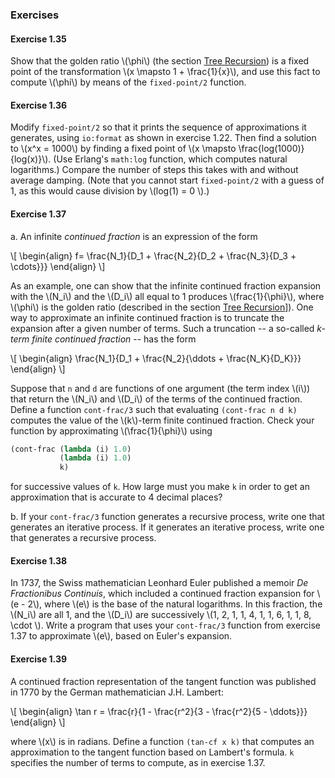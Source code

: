 ### Exercises

#### Exercise 1.35

Show that the golden ratio \\(\phi\\) (the section [Tree Recursion]()) is a fixed point of the transformation \\(x \mapsto 1 + \frac{1}{x}\\), and use this fact to compute \\(\phi\\) by means of the ``fixed-point/2`` function.

#### Exercise 1.36

Modify ``fixed-point/2`` so that it prints the sequence of approximations it generates, using ``io:format`` as shown in exercise 1.22. Then find a solution to \\(x^x = 1000\\) by finding a fixed point of \\(x \mapsto \frac{log(1000)}{log(x)}\\). (Use Erlang's ``math:log`` function, which computes natural logarithms.) Compare the number of steps this takes with and without average damping. (Note that you cannot start ``fixed-point/2`` with a guess of 1, as this would cause division by \\(log(1) = 0 \\).)

#### Exercise 1.37

a. An infinite *continued fraction* is an expression of the form

\\[
\begin{align}
f= \frac{N_1}{D_1 + \frac{N_2}{D_2 + \frac{N_3}{D_3 + \cdots}}}
\end{align}
\\]

As an example, one can show that the infinite continued fraction expansion with the \\(N_i\\) and the \\(D_i\\) all equal to 1 produces \\(frac{1}{\phi}\\), where \\(\phi\\) is the golden ratio (described in the section [Tree Recursion]()]). One way to approximate an infinite continued fraction is to truncate the expansion after a given number of terms. Such a truncation -- a so-called *k-term finite continued fraction* -- has the form

\\[
\begin{align}
\frac{N_1}{D_1 + \frac{N_2}{\ddots + \frac{N_K}{D_K}}}
\end{align}
\\]

Suppose that ``n`` and ``d`` are functions of one argument (the term index \\(i\\)) that return the \\(N_i\\) and \\(D_i\\) of the terms of the continued fraction. Define a function ``cont-frac/3`` such that evaluating ``(cont-frac n d k)`` computes the value of the \\(k\\)-term finite continued fraction. Check your function by approximating \\(\frac{1}{\phi}\\) using

```lisp
(cont-frac (lambda (i) 1.0)
           (lambda (i) 1.0)
           k)
```

for successive values of ``k``. How large must you make ``k`` in order to get an approximation that is accurate to 4 decimal places?

b. If your ``cont-frac/3`` function generates a recursive process, write one that generates an iterative process. If it generates an iterative process, write one that generates a recursive process.

#### Exercise 1.38

In 1737, the Swiss mathematician Leonhard Euler published a memoir *De Fractionibus Continuis*, which included a continued fraction expansion for \\(e - 2\\), where \\(e\\) is the base of the natural logarithms. In this fraction, the \\(N_i\\) are all 1, and the \\(D_i\\) are successively \\(1, 2, 1, 1, 4, 1, 1, 6, 1, 1, 8, \cdot \\). Write a program that uses your ``cont-frac/3`` function from exercise 1.37 to approximate \\(e\\), based on Euler's expansion.

#### Exercise 1.39

A continued fraction representation of the tangent function was published in 1770 by the German mathematician J.H. Lambert:

\\[
\begin{align}
\tan r = \frac{r}{1 - \frac{r^2}{3 - \frac{r^2}{5 - \ddots}}}
\end{align}
\\]

where \\(x\\) is in radians. Define a function ``(tan-cf x k)`` that computes an approximation to the tangent function based on Lambert's formula. ``k`` specifies the number of terms to compute, as in exercise 1.37.
